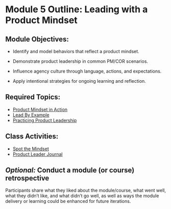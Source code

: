 # Module 5 Outline: Leading with a Product Mindset

## Module Objectives:

* Identify and model behaviors that reflect a product mindset. 

* Demonstrate product leadership in common PM/COR scenarios. 

* Influence agency culture through language, actions, and expectations. 

* Apply intentional strategies for ongoing learning and reflection.


## Required Topics:

* [Product Mindset in Action](https://github.com/usds/ditap-curriculum-update/blob/main/3_Curriculum/3C_Ditap-Adaptation-Curriculum/3C.1_Ditap-Product-Thinking-Curriculum/Module%205/Product%20Mindset%20in%20Action.md)  
* [Lead By Example](https://github.com/usds/ditap-curriculum-update/blob/main/3_Curriculum/3C_Ditap-Adaptation-Curriculum/3C.1_Ditap-Product-Thinking-Curriculum/Module%205/Lead%20by%20Example.md)  
* [Practicing Product Leadership](https://github.com/thejordanwood/ditap-curriculum-update/blob/main/3_Curriculum/3C_Ditap-Adaptation-Curriculum/3C.1_Ditap-Product-Thinking-Curriculum/Module%205/Practicing%20Product%20Leadership.md)

## Class Activities:

* [Spot the Mindset](https://github.com/usds/ditap-curriculum-update/blob/main/3_Curriculum/3C_Ditap-Adaptation-Curriculum/3C.1_Ditap-Product-Thinking-Curriculum/Module%205/Class%20Activity%3A%20Spot%20the%20Mindset.md)  
* [Product Leader Journal](https://github.com/usds/ditap-curriculum-update/blob/main/3_Curriculum/3C_Ditap-Adaptation-Curriculum/3C.1_Ditap-Product-Thinking-Curriculum/Module%205/Class%20Activity%3A%20Product%20Leader%20Journal.md)


## *Optional:* Conduct a module (or course) retrospective

Participants share what they liked about the module/course, what went well, what they didn’t like, and what didn’t go well, as well as ways the module delivery or learning could be enhanced for future iterations. 

